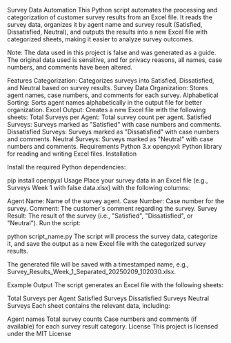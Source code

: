 Survey Data Automation
This Python script automates the processing and categorization of customer survey results from an Excel file. It reads the survey data, organizes it by agent name and survey result (Satisfied, Dissatisfied, Neutral), and outputs the results into a new Excel file with categorized sheets, making it easier to analyze survey outcomes.

Note: The data used in this project is false and was generated as a guide. The original data used is sensitive, and for privacy reasons, all names, case numbers, and comments have been altered.

Features
Categorization: Categorizes surveys into Satisfied, Dissatisfied, and Neutral based on survey results.
Survey Data Organization: Stores agent names, case numbers, and comments for each survey.
Alphabetical Sorting: Sorts agent names alphabetically in the output file for better organization.
Excel Output: Creates a new Excel file with the following sheets:
Total Surveys per Agent: Total survey count per agent.
Satisfied Surveys: Surveys marked as "Satisfied" with case numbers and comments.
Dissatisfied Surveys: Surveys marked as "Dissatisfied" with case numbers and comments.
Neutral Surveys: Surveys marked as "Neutral" with case numbers and comments.
Requirements
Python 3.x
openpyxl: Python library for reading and writing Excel files.
Installation

Install the required Python dependencies:

pip install openpyxl
Usage
Place your survey data in an Excel file (e.g., Surveys Week 1 with false data.xlsx) with the following columns:

Agent Name: Name of the survey agent.
Case Number: Case number for the survey.
Comment: The customer's comment regarding the survey.
Survey Result: The result of the survey (i.e., "Satisfied", "Dissatisfied", or "Neutral").
Run the script:

python script_name.py
The script will process the survey data, categorize it, and save the output as a new Excel file with the categorized survey results.

The generated file will be saved with a timestamped name, e.g., Survey_Results_Week_1_Separated_20250209_102030.xlsx.

Example Output
The script generates an Excel file with the following sheets:

Total Surveys per Agent
Satisfied Surveys
Dissatisfied Surveys
Neutral Surveys
Each sheet contains the relevant data, including:

Agent names
Total survey counts
Case numbers and comments (if available) for each survey result category.
License
This project is licensed under the MIT License
